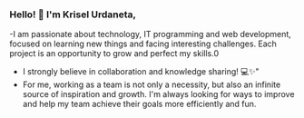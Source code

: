 ### Hello! 👋 I'm Krisel Urdaneta,

-I am passionate about technology, IT programming and web development, focused on learning new things and facing interesting challenges. Each project is an opportunity to grow and perfect my skills.0
- I strongly believe in collaboration and knowledge sharing! 💻✨"
- For me, working as a team is not only a necessity, but also an infinite source of inspiration and growth. I'm always looking for ways to improve and help my team achieve their goals more efficiently and fun.





